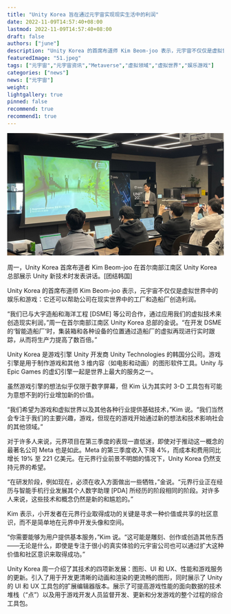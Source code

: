 ```yaml
---
title: "Unity Korea 旨在通过元宇宙实现现实生活中的利润"
date: 2022-11-09T14:57:40+08:00
lastmod: 2022-11-09T14:57:40+08:00
draft: false
authors: ["june"]
description: "Unity Korea 的首席布道师 Kim Beom-joo 表示，元宇宙不仅仅是虚拟世界中的娱乐和游戏：它还可以帮助公司在现实世界中的工厂和造船厂创造利润。"
featuredImage: "51.jpeg"
tags: ["元宇宙","元宇宙资讯","Metaverse","虚拟领域","虚拟世界","娱乐游戏"]
categories: ["news"]
news: ["元宇宙"]
weight: 
lightgallery: true
pinned: false
recommend: true
recommend1: true
---
```




![元宇宙](50.png)

周一，Unity Korea 首席布道者 Kim Beom-joo 在首尔南部江南区 Unity Korea 总部展示 Unity 新技术时发表讲话。[团结韩国]



Unity Korea 的首席布道师 Kim Beom-joo 表示，元宇宙不仅仅是虚拟世界中的娱乐和游戏：它还可以帮助公司在现实世界中的工厂和造船厂创造利润。

“我们已与大宇造船和海洋工程 [DSME] 等公司合作，通过应用我们的虚拟技术来创造现实利润，”周一在首尔南部江南区 Unity Korea 总部的金说。“在开发 DSME 的‘智能造船厂’时，集装箱和各种设备的位置通过造船厂的虚拟再现进行实时跟踪，从而将生产力提高了数百倍。”

Unity Korea 是游戏引擎 Unity 开发商 Unity Technologies 的韩国分公司。游戏引擎是用于制作游戏和其他 3 维内容（如电影和动画）的图形软件工具。Unity 与 Epic Games 的虚幻引擎一起是世界上最大的服务之一。

虽然游戏引擎的想法似乎仅限于数字屏幕，但 Kim 认为其实时 3-D 工具包有可能为意想不到的行业增加新的价值。

“我们希望为游戏和虚拟世界以及其他各种行业提供基础技术，”Kim 说。“我们当然会专注于我们的主要兴趣，游戏，但现在的游戏开始通过新的想法和技术影响社会的其他领域。”

对于许多人来说，元界项目在第三季度的表现一直低迷，即使对于推动这一概念的最著名公司 Meta 也是如此。Meta 的第三季度收入下降 4%，而成本和费用同比增长 19% 至 221 亿美元。在元界行业前景不明朗的情况下，Unity Korea 仍然支持元界的希望。

“在研发阶段，例如现在，必须在收入方面做出一些牺牲，”金说。“元界行业正在经历与智能手机行业发展其个人数字助理 [PDA] 所经历的阶段相同的阶段。对许多人来说，这些技术和概念仍然是新的和尴尬的。”

Kim 表示，小开发者在元界行业取得成功的关键是寻求一种价值或共享的社区意识，而不是简单地在元界中开发头像和空间。

“你需要能够为用户提供基本服务，”Kim 说。“这可能是雕刻、创作或创造其他东西——无论是什么，即使是专注于很小的真实体验的元宇宙公司也可以通过扩大这种价值和社区意识来取得成功。”

Unity Korea 周一介绍了其技术的四项新发展：图形、UI 和 UX、性能和游戏服务的更新。引入了用于开发更清晰的动画和渲染的更流畅的图形，同时展示了 Unity 的 UI 和 UX 工具包的扩展编辑器版本。展示了可提高游戏性能的面向数据的技术堆栈（“点”）以及用于游戏开发人员监督开发、更新和分发游戏的整个过程的综合工具包。